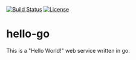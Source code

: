 [![Build Status](https://api.travis-ci.org/dbrian/hello-go.svg?branch=master)](https://travis-ci.org/dbrian/hello-go)
[![License](https://img.shields.io/badge/license-MIT-blue.svg)](https://github.com/dbrian/hello-go/blob/master/LICENSE.md)

# hello-go

This is a "Hello World!" web service written in go.  
